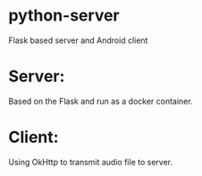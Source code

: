 # python-server
Flask based server and Android client
# Server:
Based on the Flask and run as a docker container.
# Client:
Using OkHttp to transmit audio file to server.
